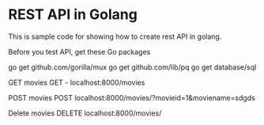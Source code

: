 # REST API in Golang

This is sample code for showing how to create rest API in golang. 

Before you test API, get these Go packages

  go get github.com/gorilla/mux
  go get github.com/lib/pq
  go get database/sql
  
GET movies
GET - localhost:8000/movies

POST movies
POST localhost:8000/movies/?movieid=1&moviename=sdgds

Delete movies
DELETE localhost:8000/movies/

